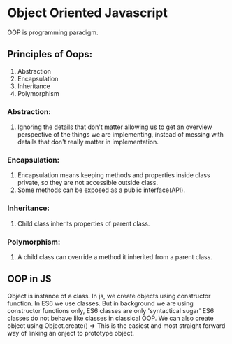 # Object Oriented Javascript

OOP is programming paradigm.

## Principles of Oops:

1. Abstraction
2. Encapsulation
3. Inheritance
4. Polymorphism

### Abstraction:

1. Ignoring the details that don't matter allowing us to get an overview perspective of the things we are implementing, instead of messing with details that don't really matter in implementation.

### Encapsulation:

1. Encapsulation means keeping methods and properties inside class private, so they are not accessible outside class.
2. Some methods can be exposed as a public interface(API).

### Inheritance:

1. Child class inherits properties of parent class.

### Polymorphism:

1. A child class can override a method it inherited from a parent class.

## OOP in JS

Object is instance of a class.
In js, we create objects using constructor function.
In ES6 we use classes. But in background we are using constructor functions only, ES6 classes are only 'syntactical sugar'
ES6 classes do not behave like classes in classical OOP.
We can also create object using Object.create() => This is the easiest and most straight forward way of linking an onject to prototype object.
